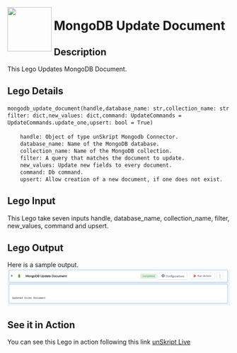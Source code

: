 [<img align="left" src="https://unskript.com/assets/favicon.png" width="100" height="100" style="padding-right: 5px">](https://unskript.com/assets/favicon.png) 
<h1>MongoDB Update Document</h1>

## Description
This Lego Updates MongoDB Document.


## Lego Details

    mongodb_update_document(handle,database_name: str,collection_name: str filter: dict,new_values: dict,command: UpdateCommands = UpdateCommands.update_one,upsert: bool = True) 

        handle: Object of type unSkript Mongodb Connector.
        database_name: Name of the MongoDB database.
        collection_name: Name of the MongoDB collection.
        filter: A query that matches the document to update.
        new_values: Update new fields to every document.
        command: Db command.
        upsert: Allow creation of a new document, if one does not exist.

## Lego Input
This Lego take seven inputs handle, database_name, collection_name, filter, new_values, command and upsert.


## Lego Output
Here is a sample output.
<img src="./1.png">


## See it in Action

You can see this Lego in action following this link [unSkript Live](https://us.app.unskript.io)
